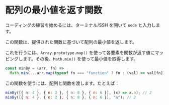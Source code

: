 # 配列の最小値を返す関数

コーディングの練習を始めるには、ターミナル/SSH を開いて `node` と入力します。

この関数は、提供された関数に基づいて配列の最小値を返します。

これを行うには、`Array.prototype.map()` を使って各要素を関数が返す値にマッピングします。その後、`Math.min()` を使って最小値を取得します。

```js
const minBy = (arr, fn) =>
  Math.min(...arr.map(typeof fn === "function" ? fn : (val) => val[fn]));
```

この関数を使うには、配列と関数を渡します。たとえば：

```js
minBy([{ n: 4 }, { n: 2 }, { n: 8 }, { n: 6 }], (x) => x.n); // 2
minBy([{ n: 4 }, { n: 2 }, { n: 8 }, { n: 6 }], "n"); // 2
```

